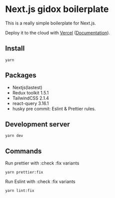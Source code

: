 # Next.js gidox boilerplate

This is a really simple boilerplate for Next.js.

Deploy it to the cloud with [Vercel](https://vercel.com/new?utm_source=github&utm_medium=readme&utm_campaign=next-example) ([Documentation](https://nextjs.org/docs/deployment)).

## Install

```
yarn
```

## Packages

- Nextjs(lastest)
- Redux toolkit 1.5.1
- TailwindCSS 2.1.4
- react-query 3.16.1
- husky pre commit: Eslint & Prettier rules.

## Development server

```
yarn dev
```

## Commands

Run prettier with :check :fix variants

```
yarn prettier:fix
```

Run Eslint with :check :fix variants

```
yarn lint:fix
```

